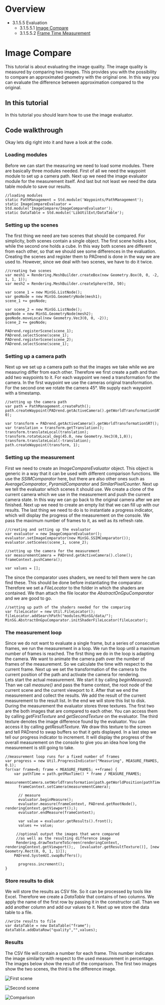 <!------------------------------------------------------------------------------------------------
This work is licensed under the Creative Commons Attribution-ShareAlike 4.0 International License.
 To view a copy of this license, visit http://creativecommons.org/licenses/by-sa/4.0/.
 Author: Florian Pieper (fpieper@mail.uni-paderborn.de)
 PADrend Version 1.0.0
------------------------------------------------------------------------------------------------->
<!---BEGINN_INDEXSECTION--->
<!---Automaticly generated section. Do not edit!!!--->
# Overview
* 3.1.5.5 Evaluation
    * 3.1.5.5.1 [Image Compare](../../../../../3_Development_Guide/1_EScript/5_MinSG/5_Evaluation/1_Image_Compare/Image_Compare.html)
    * 3.1.5.5.2 [Frame Time Measurement](../../../../../3_Development_Guide/1_EScript/5_MinSG/5_Evaluation/2_Frame_Time_Measurement/Frame_Time_Measurement.html)
<!---END_INDEXSECTION--->

# Image Compare
This tutorial is about evaluating the image quality.
The image quality is measured by comparing two images.
This provides you with the possibility to compare an approximated geometry with the original one.
In this way you can evaluate the difference between approximation compared to the original.

## In this tutorial
In this tutorial you should learn how to use the image evaluator.

## Code walkthrough
Okay lets dig right into it and have a look at the code.

### Loading modules
Before we can start the measuring we need to load some modules.
There are basically three modules needed.
First of all we need the waypoint module to set up a camera path.
Next up we need the image evaluator module for the measurement itself.
And last but not least we need the data table module to save our results.

<!---INCLUDE src=ImageCompare.escript, start=14, end=17--->
<!---BEGINN_CODESECTION--->
<!---Automaticly generated section. Do not edit!!!--->
    //loading modules
    static PathManagement = Std.module('Waypoints/PathManagement');
    static ImageCompareEvaluator = Std.module('ImageCompare/ImageCompareEvaluator');
    static DataTable = Std.module('LibUtilExt/DataTable');
<!---END_CODESECTION--->

### Setting up the scenes
The first thing we need are two scenes that should be compared.
For simplicity, both scenes contain a single object.
The first scene holds a box, while the second one holds a cube.
In this way both scenes are different from each other, so that we should see some differences in the evaluation.
Creating the scenes and register them to PADrend is done in the way we are used to.
However, since we deal with two scenes, we have to do it twice.

<!---INCLUDE src=ImageCompare.escript, start=27, end=43--->
<!---BEGINN_CODESECTION--->
<!---Automaticly generated section. Do not edit!!!--->
    //creating two scenes
    var mesh1 = Rendering.MeshBuilder.createBox(new Geometry.Box(0, 0, -2, 1, 1, 1));
    var mesh2 = Rendering.MeshBuilder.createSphere(50, 50);
    
    var scene_1 = new MinSG.ListNode();
    var geoNode = new MinSG.GeometryNode(mesh1);
    scene_1 += geoNode;
    
    var scene_2 = new MinSG.ListNode();
    geoNode = new MinSG.GeometryNode(mesh2);
    geoNode.moveLocal(new Geometry.Vec3(0, 0, -2));
    scene_2 += geoNode;
    
    PADrend.registerScene(scene_1);
    PADrend.selectScene(scene_1);
    PADrend.registerScene(scene_2);
    PADrend.selectScene(scene_1);
<!---END_CODESECTION--->

### Setting up a camera path
Next up we set up a camera path so that the images we take while we are measuring differ from each other.
Therefore we first create a path and than add two waypoints to it.
For each waypoint we need a transformation for the camera.
In the first waypoint we use the cameras original transformation.
For the second one we rotate the camera 45°.
We supply each waypoint with a timestamp.

<!---INCLUDE src=ImageCompare.escript, start=45, end=54--->
<!---BEGINN_CODESECTION--->
<!---Automaticly generated section. Do not edit!!!--->
    //setting up the camera path
    var path = PathManagement.createPath();
    path.createWaypoint(PADrend.getActiveCamera().getWorldTransformationSRT(), 0);
    
    var transform = PADrend.getActiveCamera().getWorldTransformationSRT();
    var translation = transform.getTranslation();
    transform.translateLocal(translation);
    transform.rotateLocal_deg(45.0, new Geometry.Vec3(0,1,0));
    transform.translateLocal(-translation);
    path.createWaypoint(transform, 1);
<!---END_CODESECTION--->

### Setting up the measurement
First we need to create an _ImageCompareEvaluator_ object.
This object is generic in a way that it can be used with different comparison functions.
We use the _SSIMComparator_ here, but there are also other ones such as _AverageComparator_, _PyramidComparator_ and _SimilarPixelCounter_.
Next up we tell the evaluator which scenes it should use.
We create a clone of the current camera which we use in the measurement and push the current camera state.
In this way we can go back to the original camera after we are finished.
Next up we need to create an empty list that we can fill up with our results.
The last thing we need to do is to instantiate a progress indicator, which will display the progress of the measurement on the console.
We pass the maximum number of frames to it, as well as its refresh rate.

<!---INCLUDE src=ImageCompare.escript, start=56, end=65--->
<!---BEGINN_CODESECTION--->
<!---Automaticly generated section. Do not edit!!!--->
    //creating and setting up the evaluator
    var evaluator = new ImageCompareEvaluator();
    evaluator.setImageComparator(new MinSG.SSIMComparator());
    evaluator.setScenes(scene_1, scene_2);
    
    //setting up the camera for the measurement
    var measurementCamera = PADrend.getActiveCamera().clone();
    frameContext.pushCamera();
    
    var values = [];
<!---END_CODESECTION--->

The since the comparator uses shaders, we need to tell them were he can find these.
This should be done before instantiating the comparator.
Therefore we set a _FileLocator_ to the folder in which the shaders are contained.
We than attach the file locator the _AbstractOnGpuComparator_ and we are good to go.

<!---INCLUDE src=ImageCompare.escript, start=22, end=25--->
<!---BEGINN_CODESECTION--->
<!---Automaticly generated section. Do not edit!!!--->
    //setting up path of the shaders needed for the comparing
    var fileLocator = new Util.FileLocator();
    fileLocator.addSearchPath("modules/MinSG/data/");
    MinSG.AbstractOnGpuComparator.initShaderFileLocator(fileLocator);
<!---END_CODESECTION--->

### The measurement loop
Since we do not want to evaluate a single frame, but a series of consecutive frames, we run the measurement in a loop.
We run the loop until a maximum number of frames is reached.
The first thing we do in the loop is adapting the camera.
We want to animate the camera path over the number of frames of the measurement.
So we calculate the time with respect to the current frame.
Next up we set the transformation of the camera to the current position of the path and activate the camera for rendering.   
Lets start the actual measurement.
We start it by calling _beginMeausre()_.
Than we call _measure()_ and pass the frame context, the root node of the current scene and the current viewport to it.
After that we end the measurement and collect the results.
We add the result of the current measurement to the result list.
In the end we will store this list to disk.
During the measurement the evaluator stores three textures.
The first two are the both images that are compared to each other.
You can access them by calling _getFirstTexture_ and _getSecondTexture_ on the evaluator.
The third texture denotes the image difference found by the evaluator.
You can access it by calling _getResultTexture_.
We draw this texture to the screen and tell PADrend to swap buffers so that it gets displayed.
In a last step we tell our progress indicator to increment.
It will display the progress of the overall measurement on the console to give you an idea how long the measurement is still going to take.

<!---INCLUDE src=ImageCompare.escript, start=67, end=88--->
<!---BEGINN_CODESECTION--->
<!---Automaticly generated section. Do not edit!!!--->
    //measurement loop runs for a fixed number of frames
    var progress = new Util.ProgressIndicator("Measuring", MEASURE_FRAMES, 0.1);
    for(var frame=0; frame < MEASURE_FRAMES; ++frame) {
        var pathTime = path.getMaxTime() * frame / MEASURE_FRAMES;
          measurementCamera.setWorldTransformation(path.getWorldPosition(pathTime));
          frameContext.setCamera(measurementCamera);
      
          // measure
          evaluator.beginMeasure();
          evaluator.measure(frameContext, PADrend.getRootNode(), renderingContext.getViewport(););
          evaluator.endMeasure(frameContext);
      
          var value = evaluator.getResults().front();
          values += value;   
      
         //optional output the images that were compared
         //as well as the resulting difference image
         Rendering.drawTextureToScreen(renderingContext, renderingContext.getViewport();,  [evaluator.getResultTexture()], [new Geometry.Rect(0, 0, 1, 1)]);
        PADrend.SystemUI.swapBuffers();
            
          progress.increment();
    }
<!---END_CODESECTION--->

### Store results to disk
We will store the results as CSV file.
So it can be processed by tools like Excel.
Therefore we create a _DataTable_ that contains of two columns.
We apply the name of the first row by passing it in the constructor call.
Than we add another column and add our values to it.
Next up we store the data table to a file.

<!---INCLUDE src=ImageCompare.escript, start=93, end=96--->
<!---BEGINN_CODESECTION--->
<!---Automaticly generated section. Do not edit!!!--->
    
    //write results to file
    var dataTable = new DataTable("frame");
    dataTable.addDataRow("quality","",values);
<!---END_CODESECTION--->

### Results
The CSV file will contain a number for each frame.
This number indicates the image similarity with respect to the used measurement in percentage.  
The images below show the result of the comparison.
The first two images show the two scenes, the third is the difference image.

![First scene](images/scene_1.png)

![Second scene](images/scene_2.png)

![Comparison](images/compare.png)
